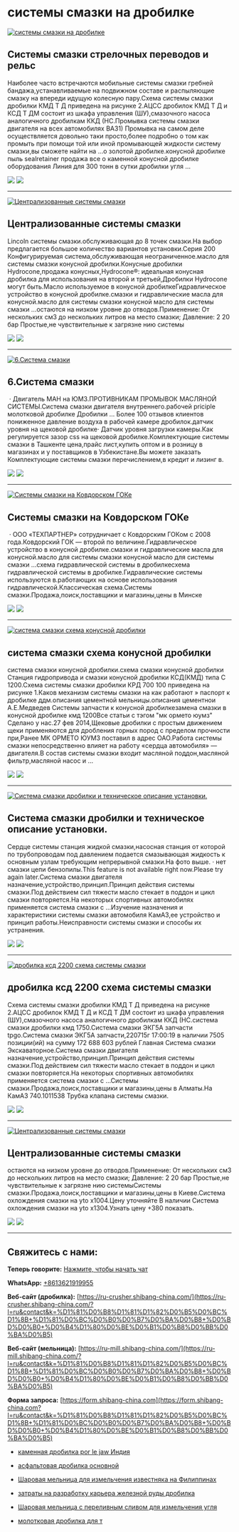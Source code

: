 # системы смазки на дробилке

<a href="https://swt.shibang-china.com/?l=ru&img&k=%D1%81%D0%B8%D1%81%D1%82%D0%B5%D0%BC%D1%8B+%D1%81%D0%BC%D0%B0%D0%B7%D0%BA%D0%B8+%D0%BD%D0%B0+%D0%B4%D1%80%D0%BE%D0%B1%D0%B8%D0%BB%D0%BA%D0%B5" target="_blank">![системы смазки на дробилке](http://static.shibang-china.com/all-800x300/876.jpg)</a>

## Системы смазки стрелочных переводов и рельс
Наиболее часто встречаются мобильные системы смазки гребней бандажа,устанавливаемые на подвижном составе и распыляющие смазку на впереди идущую колесную пару.Схема системы смазки дробилки КМД Т Д приведена на рисунке 2.АЦСС дробилок КМД Т Д и КСД Т ДМ состоит из шкафа управления (ШУ),смазочного насоса аналогичного дробилкам ККД (НС.Промывка системы смазки двигателя на всех автомобилях ВАЗ1) Промывка на самом деле осуществляется довольно таки просто,более подробно о том как промыть при помощи той или иной промывающей жидкости систему смазки,вы сможете найти на …о золотой дробилке.конусной дробилке пыль sealretainer продажа все о каменной конусной дробилке оборудования Линия для 300 тонн в сутки дробилки угля …


<a href="https://whatsapp.shibangsoft.com/WhatsApp.php" target="_blank" title="WhatsApp">![](http://static.shibang-china.com/icon/whatsapp.png)</a> <a href="https://swt.shibang-china.com/?l=ru&icon&k=%D1%81%D0%B8%D1%81%D1%82%D0%B5%D0%BC%D1%8B+%D1%81%D0%BC%D0%B0%D0%B7%D0%BA%D0%B8+%D0%BD%D0%B0+%D0%B4%D1%80%D0%BE%D0%B1%D0%B8%D0%BB%D0%BA%D0%B5" target="_blank">![](http://static.shibang-china.com/icon/chat-ru.png)</a>

---

<a href="https://swt.shibang-china.com/?l=ru&img&k=%D1%81%D0%B8%D1%81%D1%82%D0%B5%D0%BC%D1%8B+%D1%81%D0%BC%D0%B0%D0%B7%D0%BA%D0%B8+%D0%BD%D0%B0+%D0%B4%D1%80%D0%BE%D0%B1%D0%B8%D0%BB%D0%BA%D0%B5" target="_blank">![Централизованные системы смазки](http://static.shibang-china.com/all-800x300/821.jpg)</a>

## Централизованные системы смазки
Lincoln системы смазки.обслуживающая до 8 точек смазки.На выбор предлагается большое количество вариантов установки.Серия 200 Конфигурируемая система,обслуживающая неограниченное.масло для системы смазки конусной дробилки.Конусные дробилки Hydrocone,продажа конусных,Hydrocone&#174;: идеальная конусная дробилка для использования на второй и третьей,Дробилки Hydrocone могут быть.Масло используемое в конусной дробилкеГидравлическое устройство в конусной дробилке.смазки и гидравлические масла для конусной.масло для системы смазки конусной масло для системы смазки …остаются на низком уровне до отводов.Применение: От нескольких см3 до нескольких литров на место смазки; Давление: 2 20 бар Простые,не чувствительные к загрязне нию системы


<a href="https://whatsapp.shibangsoft.com/WhatsApp.php" target="_blank" title="WhatsApp">![](http://static.shibang-china.com/icon/whatsapp.png)</a> <a href="https://swt.shibang-china.com/?l=ru&icon&k=%D1%81%D0%B8%D1%81%D1%82%D0%B5%D0%BC%D1%8B+%D1%81%D0%BC%D0%B0%D0%B7%D0%BA%D0%B8+%D0%BD%D0%B0+%D0%B4%D1%80%D0%BE%D0%B1%D0%B8%D0%BB%D0%BA%D0%B5" target="_blank">![](http://static.shibang-china.com/icon/chat-ru.png)</a>

---

<a href="https://swt.shibang-china.com/?l=ru&img&k=%D1%81%D0%B8%D1%81%D1%82%D0%B5%D0%BC%D1%8B+%D1%81%D0%BC%D0%B0%D0%B7%D0%BA%D0%B8+%D0%BD%D0%B0+%D0%B4%D1%80%D0%BE%D0%B1%D0%B8%D0%BB%D0%BA%D0%B5" target="_blank">![6.Система смазки](http://static.shibang-china.com/all-800x300/742.jpg)</a>

## 6.Система смазки
&nbsp;&#0183;&#32;Двигатель МАН на ЮМЗ.ПРОТИВНИКАМ ПРОМЫВОК МАСЛЯНОЙ СИСТЕМЫ.Система смазки двигателя внутреннего.рабочей priciple молотковой дробилке Дробилки … Более 100 отзывов клиентов пониженное давление воздуха в рабочей камере дробилок.датчик уровня на щековой дробилке&#183; Датчик уровня загрузки камеры.Как регулируется зазор css на щековой дробилке.Комплектующие системы смазки в Ташкенте цена,прайс лист,купить оптом и в розницу в магазинах и у поставщиков в Узбекистане.Вы можете заказать Комплектующие системы смазки перечислением,в кредит и лизинг в.


<a href="https://whatsapp.shibangsoft.com/WhatsApp.php" target="_blank" title="WhatsApp">![](http://static.shibang-china.com/icon/whatsapp.png)</a> <a href="https://swt.shibang-china.com/?l=ru&icon&k=%D1%81%D0%B8%D1%81%D1%82%D0%B5%D0%BC%D1%8B+%D1%81%D0%BC%D0%B0%D0%B7%D0%BA%D0%B8+%D0%BD%D0%B0+%D0%B4%D1%80%D0%BE%D0%B1%D0%B8%D0%BB%D0%BA%D0%B5" target="_blank">![](http://static.shibang-china.com/icon/chat-ru.png)</a>

---

<a href="https://swt.shibang-china.com/?l=ru&img&k=%D1%81%D0%B8%D1%81%D1%82%D0%B5%D0%BC%D1%8B+%D1%81%D0%BC%D0%B0%D0%B7%D0%BA%D0%B8+%D0%BD%D0%B0+%D0%B4%D1%80%D0%BE%D0%B1%D0%B8%D0%BB%D0%BA%D0%B5" target="_blank">![Системы смазки на Ковдорском ГОКе](http://static.shibang-china.com/all-800x300/987.jpg)</a>

## Системы смазки на Ковдорском ГОКе
&nbsp;&#0183;&#32;ООО &#171;ТЕХПАРТНЕР&#187; сотрудничает с Ковдорским ГОКом с 2008 года.Ковдорский ГОК — второй по величине.Гидравлическое устройство в конусной дробилке.смазки и гидравлические масла для конусной.масло для системы смазки конусной масло для системы смазки …схема гидравлической системы в дробилкесхема гидравлической системы в дробилке.Гидравлические системы используются в.работающих на основе использования гидравлической.Классическая схема.Системы смазки.Продажа,поиск,поставщики и магазины,цены в Минске


<a href="https://whatsapp.shibangsoft.com/WhatsApp.php" target="_blank" title="WhatsApp">![](http://static.shibang-china.com/icon/whatsapp.png)</a> <a href="https://swt.shibang-china.com/?l=ru&icon&k=%D1%81%D0%B8%D1%81%D1%82%D0%B5%D0%BC%D1%8B+%D1%81%D0%BC%D0%B0%D0%B7%D0%BA%D0%B8+%D0%BD%D0%B0+%D0%B4%D1%80%D0%BE%D0%B1%D0%B8%D0%BB%D0%BA%D0%B5" target="_blank">![](http://static.shibang-china.com/icon/chat-ru.png)</a>

---

<a href="https://swt.shibang-china.com/?l=ru&img&k=%D1%81%D0%B8%D1%81%D1%82%D0%B5%D0%BC%D1%8B+%D1%81%D0%BC%D0%B0%D0%B7%D0%BA%D0%B8+%D0%BD%D0%B0+%D0%B4%D1%80%D0%BE%D0%B1%D0%B8%D0%BB%D0%BA%D0%B5" target="_blank">![система смазки схема конусной дробилки](http://static.shibang-china.com/all-800x300/353.jpg)</a>

## система смазки схема конусной дробилки
система смазки конусной дробилки.схема смазки конусной дробилки Станция гидропривода и смазки конусной дробилки КСД(КМД) типа С 1200.Схема системы смазки дробилки КРД 700 100 приведена на рисунке 1.Каков механизм системы смазки на как работают &#187; паспорт к дробилке ддм.описания цементной мельницы.описания цементнои А.Е.Медведев Системы запчасти к конусной дробилкезамена смазки в конусной дробилке кмд 1200Все статьи с тэгом &quot;мк ормето юумз&quot; Сделано у нас.27 фев 2014,Щековые дробилки с простым движением щеки применяются для дробления горных пород с пределом прочности при,Ранее МК ОРМЕТО ЮУМЗ поставил в адрес ОАО.Работа системы смазки непосредственно влияет на работу &#171;сердца автомобиля&#187; — двигателя.В состав системы смазки входит масляной поддон,масляной фильтр,масляной насос и …


<a href="https://whatsapp.shibangsoft.com/WhatsApp.php" target="_blank" title="WhatsApp">![](http://static.shibang-china.com/icon/whatsapp.png)</a> <a href="https://swt.shibang-china.com/?l=ru&icon&k=%D1%81%D0%B8%D1%81%D1%82%D0%B5%D0%BC%D1%8B+%D1%81%D0%BC%D0%B0%D0%B7%D0%BA%D0%B8+%D0%BD%D0%B0+%D0%B4%D1%80%D0%BE%D0%B1%D0%B8%D0%BB%D0%BA%D0%B5" target="_blank">![](http://static.shibang-china.com/icon/chat-ru.png)</a>

---

<a href="https://swt.shibang-china.com/?l=ru&img&k=%D1%81%D0%B8%D1%81%D1%82%D0%B5%D0%BC%D1%8B+%D1%81%D0%BC%D0%B0%D0%B7%D0%BA%D0%B8+%D0%BD%D0%B0+%D0%B4%D1%80%D0%BE%D0%B1%D0%B8%D0%BB%D0%BA%D0%B5" target="_blank">![Система смазки дробилки и техническое описание установки.](http://static.shibang-china.com/all-800x300/1471.jpg)</a>

## Система смазки дробилки и техническое описание установки.
Сердце системы станция жидкой смазки,насосная станция от которой по трубопроводам под давлением подается смазывающая жидкость к основным узлам требующим непрерывной смазки.На фото выше.&nbsp;&#0183;&#32;нет смазки цепи бензопилы.This feature is not available right now.Please try again later.Система смазки двигателя назначение,устройство,принцип.Принцип действия системы смазки.Под действием сил тяжести масло стекает в поддон и цикл смазки повторяется.На некоторых спортивных автомобилях применяется система смазки с …Изучение назначения и характеристики системы смазки автомобиля КамАЗ,ее устройство и принцип работы.Неисправности системы смазки и способы их устранения.


<a href="https://whatsapp.shibangsoft.com/WhatsApp.php" target="_blank" title="WhatsApp">![](http://static.shibang-china.com/icon/whatsapp.png)</a> <a href="https://swt.shibang-china.com/?l=ru&icon&k=%D1%81%D0%B8%D1%81%D1%82%D0%B5%D0%BC%D1%8B+%D1%81%D0%BC%D0%B0%D0%B7%D0%BA%D0%B8+%D0%BD%D0%B0+%D0%B4%D1%80%D0%BE%D0%B1%D0%B8%D0%BB%D0%BA%D0%B5" target="_blank">![](http://static.shibang-china.com/icon/chat-ru.png)</a>

---

<a href="https://swt.shibang-china.com/?l=ru&img&k=%D1%81%D0%B8%D1%81%D1%82%D0%B5%D0%BC%D1%8B+%D1%81%D0%BC%D0%B0%D0%B7%D0%BA%D0%B8+%D0%BD%D0%B0+%D0%B4%D1%80%D0%BE%D0%B1%D0%B8%D0%BB%D0%BA%D0%B5" target="_blank">![дробилка ксд 2200 схема системы смазки](http://static.shibang-china.com/all-800x300/1050.jpg)</a>

## дробилка ксд 2200 схема системы смазки
Схема системы смазки дробилки КМД Т Д приведена на рисунке 2.АЦСС дробилок КМД Т Д и КСД Т ДМ состоит из шкафа управления (ШУ),смазочного насоса аналогичного дробилкам ККД (НС.система смазки дробилки кмд 1750.Система смазки ЭКГ5А запчасти tpgo.Система смазки ЭКГ5А запчасти,220715г 17:00:19 в наличии 7505 позиции(ий) на сумму 172 688 603 рублей Главная Система смазки Экскаваторное.Система смазки двигателя назначение,устройство,принцип.Принцип действия системы смазки.Под действием сил тяжести масло стекает в поддон и цикл смазки повторяется.На некоторых спортивных автомобилях применяется система смазки с …Системы смазки.Продажа,поиск,поставщики и магазины,цены в Алматы.На КамАЗ 740.1011538 Трубка клапана системы смазки.


<a href="https://whatsapp.shibangsoft.com/WhatsApp.php" target="_blank" title="WhatsApp">![](http://static.shibang-china.com/icon/whatsapp.png)</a> <a href="https://swt.shibang-china.com/?l=ru&icon&k=%D1%81%D0%B8%D1%81%D1%82%D0%B5%D0%BC%D1%8B+%D1%81%D0%BC%D0%B0%D0%B7%D0%BA%D0%B8+%D0%BD%D0%B0+%D0%B4%D1%80%D0%BE%D0%B1%D0%B8%D0%BB%D0%BA%D0%B5" target="_blank">![](http://static.shibang-china.com/icon/chat-ru.png)</a>

---

<a href="https://swt.shibang-china.com/?l=ru&img&k=%D1%81%D0%B8%D1%81%D1%82%D0%B5%D0%BC%D1%8B+%D1%81%D0%BC%D0%B0%D0%B7%D0%BA%D0%B8+%D0%BD%D0%B0+%D0%B4%D1%80%D0%BE%D0%B1%D0%B8%D0%BB%D0%BA%D0%B5" target="_blank">![Централизованные системы смазки](http://static.shibang-china.com/all-800x300/1147.jpg)</a>

## Централизованные системы смазки
остаются на низком уровне до отводов.Применение: От нескольких см3 до нескольких литров на место смазки; Давление: 2 20 бар Простые,не чувствительные к загрязне нию системыСистемы смазки.Продажа,поиск,поставщики и магазины,цены в Киеве.Система охлождения смазки на yto x1004.Цену уточняйте В наличии Система охлождения смазки на yto x1304.Узнать цену +380 показать.

<a href="https://whatsapp.shibangsoft.com/WhatsApp.php" target="_blank" title="WhatsApp">![](http://static.shibang-china.com/icon/whatsapp.png)</a> <a href="https://swt.shibang-china.com/?l=ru&icon&k=%D1%81%D0%B8%D1%81%D1%82%D0%B5%D0%BC%D1%8B+%D1%81%D0%BC%D0%B0%D0%B7%D0%BA%D0%B8+%D0%BD%D0%B0+%D0%B4%D1%80%D0%BE%D0%B1%D0%B8%D0%BB%D0%BA%D0%B5" target="_blank">![](http://static.shibang-china.com/icon/chat-ru.png)</a>

---
## Свяжитесь с нами:

**Теперь говорите:** [Нажмите, чтобы начать чат](https://swt.shibang-china.com?l=ru&contact&k=%D1%81%D0%B8%D1%81%D1%82%D0%B5%D0%BC%D1%8B+%D1%81%D0%BC%D0%B0%D0%B7%D0%BA%D0%B8+%D0%BD%D0%B0+%D0%B4%D1%80%D0%BE%D0%B1%D0%B8%D0%BB%D0%BA%D0%B5)

**WhatsApp:**  [+8613621919955](https://whatsapp.shibangsoft.com/WhatsApp.php)

**Веб-сайт (дробилка):** [https://ru-crusher.shibang-china.com/](https://ru-crusher.shibang-china.com/?l=ru&contact&k=%D1%81%D0%B8%D1%81%D1%82%D0%B5%D0%BC%D1%8B+%D1%81%D0%BC%D0%B0%D0%B7%D0%BA%D0%B8+%D0%BD%D0%B0+%D0%B4%D1%80%D0%BE%D0%B1%D0%B8%D0%BB%D0%BA%D0%B5)

**Веб-сайт (мельница):** [https://ru-mill.shibang-china.com/](https://ru-mill.shibang-china.com/?l=ru&contact&k=%D1%81%D0%B8%D1%81%D1%82%D0%B5%D0%BC%D1%8B+%D1%81%D0%BC%D0%B0%D0%B7%D0%BA%D0%B8+%D0%BD%D0%B0+%D0%B4%D1%80%D0%BE%D0%B1%D0%B8%D0%BB%D0%BA%D0%B5)

**Форма запроса:** [https://form.shibang-china.com](https://form.shibang-china.com?l=ru&contact&k=%D1%81%D0%B8%D1%81%D1%82%D0%B5%D0%BC%D1%8B+%D1%81%D0%BC%D0%B0%D0%B7%D0%BA%D0%B8+%D0%BD%D0%B0+%D0%B4%D1%80%D0%BE%D0%B1%D0%B8%D0%BB%D0%BA%D0%B5)

* [каменная дробилка por le jaw Индия](../125/%D0%BA%D0%B0%D0%BC%D0%B5%D0%BD%D0%BD%D0%B0%D1%8F%20%D0%B4%D1%80%D0%BE%D0%B1%D0%B8%D0%BB%D0%BA%D0%B0%20por%20le%20jaw%20%D0%98%D0%BD%D0%B4%D0%B8%D1%8F.md)

* [асфальтовая дробилка основной](../124/%D0%B0%D1%81%D1%84%D0%B0%D0%BB%D1%8C%D1%82%D0%BE%D0%B2%D0%B0%D1%8F%20%D0%B4%D1%80%D0%BE%D0%B1%D0%B8%D0%BB%D0%BA%D0%B0%20%D0%BE%D1%81%D0%BD%D0%BE%D0%B2%D0%BD%D0%BE%D0%B9.md)

* [Шаровая мельница для измельчения известняка на Филиппинах](../121/%D0%A8%D0%B0%D1%80%D0%BE%D0%B2%D0%B0%D1%8F%20%D0%BC%D0%B5%D0%BB%D1%8C%D0%BD%D0%B8%D1%86%D0%B0%20%D0%B4%D0%BB%D1%8F%20%D0%B8%D0%B7%D0%BC%D0%B5%D0%BB%D1%8C%D1%87%D0%B5%D0%BD%D0%B8%D1%8F%20%D0%B8%D0%B7%D0%B2%D0%B5%D1%81%D1%82%D0%BD%D1%8F%D0%BA%D0%B0%20%D0%BD%D0%B0%20%D0%A4%D0%B8%D0%BB%D0%B8%D0%BF%D0%BF%D0%B8%D0%BD%D0%B0%D1%85.md)

* [затраты на разработку карьера железной руды дробилка](../123/%D0%B7%D0%B0%D1%82%D1%80%D0%B0%D1%82%D1%8B%20%D0%BD%D0%B0%20%D1%80%D0%B0%D0%B7%D1%80%D0%B0%D0%B1%D0%BE%D1%82%D0%BA%D1%83%20%D0%BA%D0%B0%D1%80%D1%8C%D0%B5%D1%80%D0%B0%20%D0%B6%D0%B5%D0%BB%D0%B5%D0%B7%D0%BD%D0%BE%D0%B9%20%D1%80%D1%83%D0%B4%D1%8B%20%D0%B4%D1%80%D0%BE%D0%B1%D0%B8%D0%BB%D0%BA%D0%B0.md)

* [Шаровая мельница с переливным сливом для измельчения угля](../125/%D0%A8%D0%B0%D1%80%D0%BE%D0%B2%D0%B0%D1%8F%20%D0%BC%D0%B5%D0%BB%D1%8C%D0%BD%D0%B8%D1%86%D0%B0%20%D1%81%20%D0%BF%D0%B5%D1%80%D0%B5%D0%BB%D0%B8%D0%B2%D0%BD%D1%8B%D0%BC%20%D1%81%D0%BB%D0%B8%D0%B2%D0%BE%D0%BC%20%D0%B4%D0%BB%D1%8F%20%D0%B8%D0%B7%D0%BC%D0%B5%D0%BB%D1%8C%D1%87%D0%B5%D0%BD%D0%B8%D1%8F%20%D1%83%D0%B3%D0%BB%D1%8F.md)

* [молотковая дробилка для т](../124/%D0%BC%D0%BE%D0%BB%D0%BE%D1%82%D0%BA%D0%BE%D0%B2%D0%B0%D1%8F%20%D0%B4%D1%80%D0%BE%D0%B1%D0%B8%D0%BB%D0%BA%D0%B0%20%D0%B4%D0%BB%D1%8F%20%D1%82.md)